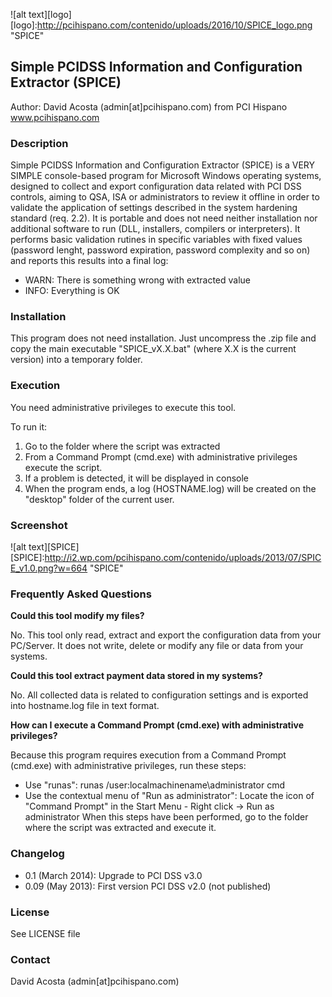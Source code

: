 ![alt text][logo]
[logo]:http://pcihispano.com/contenido/uploads/2016/10/SPICE_logo.png "SPICE"

##  Simple PCIDSS Information and Configuration Extractor (SPICE)
Author: David Acosta (admin[at]pcihispano.com) from PCI Hispano www.pcihispano.com

### Description
Simple PCIDSS Information and Configuration Extractor (SPICE) is a VERY SIMPLE console-based program for Microsoft Windows operating systems, designed to collect and export configuration data related with PCI DSS controls, aiming to QSA, ISA or administrators to review it offline in order to validate the application of settings described in the system hardening standard (req. 2.2). It is portable and does not need neither installation nor additional software to run (DLL, installers, compilers or interpreters). It performs basic validation rutines in specific variables with fixed values (password lenght, password expiration, password complexity and so on) and reports this results into a final log:

- WARN: There is something wrong with extracted value
- INFO: Everything is OK

### Installation
This program does not need installation. Just uncompress the .zip file and copy the main executable "SPICE_vX.X.bat" (where X.X is the current version) into a temporary folder.

### Execution
You need administrative privileges to execute this tool.

To run it: 

1. Go to the folder where the script was extracted
2. From a Command Prompt (cmd.exe) with administrative privileges execute the script.
3. If a problem is detected, it will be displayed in console  
4. When the program ends, a log (HOSTNAME.log) will be created on the "desktop" folder of the current user.

### Screenshot
![alt text][SPICE]
[SPICE]:http://i2.wp.com/pcihispano.com/contenido/uploads/2013/07/SPICE_v1.0.png?w=664 "SPICE"

### Frequently Asked Questions

**Could this tool modify my files?**

No. This tool only read, extract and export the configuration data from your PC/Server. It does not write, delete or modify any file or data from your systems. 

**Could this tool extract payment data stored in my systems?**

No. All collected data is related to configuration settings and is exported into hostname.log file in text format. 

**How can I execute a Command Prompt (cmd.exe) with administrative privileges?**

Because this program requires execution from a Command Prompt (cmd.exe) with administrative privileges, run these steps:
* Use "runas": runas /user:localmachinename\administrator cmd
* Use the contextual menu of "Run as administrator": Locate the icon of "Command Prompt" in the Start Menu - Right click -> Run as administrator
When this steps have been performed, go to the folder where the script was extracted and execute it. 

### Changelog

* 0.1 (March 2014): Upgrade to PCI DSS v3.0
* 0.09 (May 2013): First version PCI DSS v2.0 (not published)

### License
See LICENSE file 

### Contact
David Acosta (admin[at]pcihispano.com)
